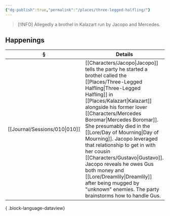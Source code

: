 ```yaml
---
{"dg-publish":true,"permalink":"/places/three-legged-halfling/"}
---
```


> [!INFO] Allegedly a brothel in Kalazart run by Jacopo and Mercedes.

## Happenings
| §                                | Details                                                                                                                                                                                                                                                                                                                                                                                                                   |
| -------------------------------- | ------------------------------------------------------------------------------------------------------------------------------------------------------------------------------------------------------------------------------------------------------------------------------------------------------------------------------------------------------------------------------------------------------------------------- |
| [[Journal/Sessions/010\|010]] | [[Characters/Jacopo\|Jacopo]] tells the party he started a brothel called the [[Places/Three-Legged Halfling\|Three-Legged Halfling]] in [[Places/Kalazart\|Kalazart]] alongside his former lover [[Characters/Mercedes Boromar\|Mercedes Boromar]]. She presumably died in the [[Lore/Day of Mourning\|Day of Mourning]]. Jacopo leveraged that relationship to get in with her cousin [[Characters/Gustavo\|Gustavo]]. Jacopo reveals he owes Gus both money and [[Lore/Dreamlily\|Dreamlily]] after being mugged by "unknown" enemies. The party brainstorms how to handle Gus. |

{ .block-language-dataview}